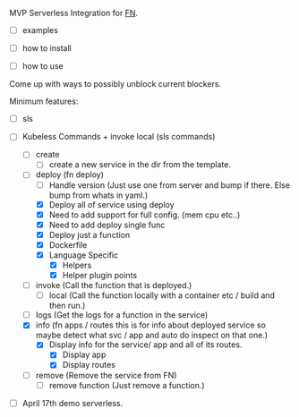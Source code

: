 MVP Serverless Integration for [FN](https://github.com/fnproject/fn).

- [ ] examples
- [ ] how to install
- [ ] how to use


Come up with  ways to possibly unblock current blockers.

Minimum features:

- [ ] sls

- [ ] Kubeless Commands + invoke local (sls commands)
    - [ ] create
        - [ ] create a new service in the dir from the template.
    - [ ] deploy (fn deploy)
        - [ ] Handle version (Just use one from server and bump if there. Else bump from whats in yaml.)
        - [x] Deploy all of service using deploy
        - [x] Need to add support for full config. (mem cpu etc..)
        - [x] Need to add deploy single func
        - [x] Deploy just a function
        - [x] Dockerfile
        - [x] Language Specific
            - [x] Helpers
            - [x] Helper plugin points
    - [ ] invoke (Call the function that is deployed.)
        - [ ] local (Call the function locally with a container etc / build and then run.)
    - [ ] logs (Get the logs for a function in the service)
    - [x] info (fn apps / routes this is for info about deployed service so maybe detect what svc / app and auto do inspect on that one.)
        - [x] Display info for the service/ app and all of its routes.
            - [x] Display app
            - [x] Display routes
    - [ ] remove (Remove the service from FN)
        - [ ] remove function (Just remove a function.)

- [ ] April 17th demo serverless.
